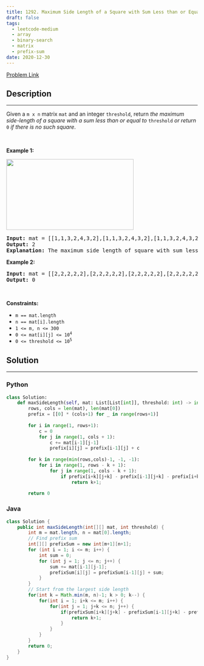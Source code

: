 ```yaml
---
title: 1292. Maximum Side Length of a Square with Sum Less than or Equal to Threshold
draft: false
tags: 
  - leetcode-medium
  - array
  - binary-search
  - matrix
  - prefix-sum
date: 2020-12-30
---
```


[Problem Link](https://leetcode.com/problems/maximum-side-length-of-a-square-with-sum-less-than-or-equal-to-threshold/)

## Description

---
<p>Given a <code>m x n</code> matrix <code>mat</code> and an integer <code>threshold</code>, return <em>the maximum side-length of a square with a sum less than or equal to </em><code>threshold</code><em> or return </em><code>0</code><em> if there is no such square</em>.</p>

<p>&nbsp;</p>
<p><strong class="example">Example 1:</strong></p>
<img alt="" src="https://assets.leetcode.com/uploads/2019/12/05/e1.png" style="width: 335px; height: 186px;" />
<pre>
<strong>Input:</strong> mat = [[1,1,3,2,4,3,2],[1,1,3,2,4,3,2],[1,1,3,2,4,3,2]], threshold = 4
<strong>Output:</strong> 2
<strong>Explanation:</strong> The maximum side length of square with sum less than 4 is 2 as shown.
</pre>

<p><strong class="example">Example 2:</strong></p>

<pre>
<strong>Input:</strong> mat = [[2,2,2,2,2],[2,2,2,2,2],[2,2,2,2,2],[2,2,2,2,2],[2,2,2,2,2]], threshold = 1
<strong>Output:</strong> 0
</pre>

<p>&nbsp;</p>
<p><strong>Constraints:</strong></p>

<ul>
	<li><code>m == mat.length</code></li>
	<li><code>n == mat[i].length</code></li>
	<li><code>1 &lt;= m, n &lt;= 300</code></li>
	<li><code>0 &lt;= mat[i][j] &lt;= 10<sup>4</sup></code></li>
	<li><code>0 &lt;= threshold &lt;= 10<sup>5</sup></code></li>
</ul>


## Solution

---
### Python
``` py title='maximum-side-length-of-a-square-with-sum-less-than-or-equal-to-threshold'
class Solution:
    def maxSideLength(self, mat: List[List[int]], threshold: int) -> int:
        rows, cols = len(mat), len(mat[0])
        prefix = [[0] * (cols+1) for _ in range(rows+1)]
        
        for i in range(1, rows+1):
            c = 0
            for j in range(1, cols + 1):
                c += mat[i-1][j-1]
                prefix[i][j] = prefix[i-1][j] + c
        
        for k in range(min(rows,cols)-1, -1, -1):
            for i in range(1, rows - k + 1):
                for j in range(1, cols - k + 1):
                    if prefix[i+k][j+k] - prefix[i-1][j+k] - prefix[i+k][j-1] + prefix[i-1][j-1] <= threshold:
                        return k+1;

        return 0
```
### Java
``` java title='maximum-side-length-of-a-square-with-sum-less-than-or-equal-to-threshold'
class Solution {
    public int maxSideLength(int[][] mat, int threshold) {
        int m = mat.length, n = mat[0].length;
        // Find prefix sum
        int[][] prefixSum = new int[m+1][n+1];
        for (int i = 1; i <= m; i++) {
            int sum = 0;
            for (int j = 1; j <= n; j++) {
                sum += mat[i-1][j-1];
                prefixSum[i][j] = prefixSum[i-1][j] + sum;
            }
        }
        // Start from the largest side length
        for(int k = Math.min(m, n)-1; k > 0; k--) {
            for(int i = 1; i+k <= m; i++) {
                for(int j = 1; j+k <= n; j++) {
                    if(prefixSum[i+k][j+k] - prefixSum[i-1][j+k] - prefixSum[i+k][j-1] + prefixSum[i-1][j-1] <= threshold) {
                        return k+1;
                    }
                }
            }
        }
        return 0;
    }
}
```

